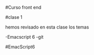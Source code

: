 #Curso front end 

#clase 1

hemos revisado en esta clase los temas

-Emacscript 6
-git

#EmacScript6
